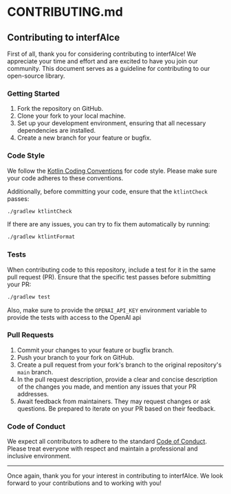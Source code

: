 # CONTRIBUTING.md

## Contributing to interfAIce

First of all, thank you for considering contributing to interfAIce! We appreciate your time and effort and are excited to have you join our community. This document serves as a guideline for contributing to our open-source library.

### Getting Started

1. Fork the repository on GitHub.
2. Clone your fork to your local machine.
3. Set up your development environment, ensuring that all necessary dependencies are installed.
4. Create a new branch for your feature or bugfix.

### Code Style

We follow the [Kotlin Coding Conventions](https://kotlinlang.org/docs/coding-conventions.html) for code style. Please make sure your code adheres to these conventions.

Additionally, before committing your code, ensure that the `ktlintCheck` passes:
```bash
./gradlew ktlintCheck
```
If there are any issues, you can try to fix them automatically by running:
```bash
./gradlew ktlintFormat
```

### Tests

When contributing code to this repository, include a test for it in the same pull request (PR). Ensure that the specific test passes before submitting your PR:
```bash
./gradlew test
```
Also, make sure to provide the `OPENAI_API_KEY` environment variable to provide the tests with access to the OpenAI api

### Pull Requests

1. Commit your changes to your feature or bugfix branch.
2. Push your branch to your fork on GitHub.
3. Create a pull request from your fork's branch to the original repository's `main` branch.
4. In the pull request description, provide a clear and concise description of the changes you made, and mention any issues that your PR addresses.
5. Await feedback from maintainers. They may request changes or ask questions. Be prepared to iterate on your PR based on their feedback.

### Code of Conduct

We expect all contributors to adhere to the standard [Code of Conduct](https://www.contributor-covenant.org/version/2/0/code_of_conduct.html). Please treat everyone with respect and maintain a professional and inclusive environment.

---

Once again, thank you for your interest in contributing to interfAIce. We look forward to your contributions and to working with you!
